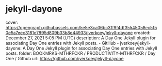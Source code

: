 # jekyll-dayone

cover: https://opengraph.githubassets.com/5e5e3ca06bc31f9f4df35545058ec5f50e5a7eec3181c7895d809b33b8e44933/jverkoey/jekyll-dayone
created: December 27, 2021 5:05 PM (UTC)
description: A Day One Jekyll plugin for associating Day One entries with Jekyll posts. - GitHub - jverkoey/jekyll-dayone: A Day One Jekyll plugin for associating Day One entries with Jekyll posts.
folder: BOOKMRKS-MTHRFCKR / PRODUCTIVITY-MTHRFCKR / Day One / Github
url: https://github.com/jverkoey/jekyll-dayone